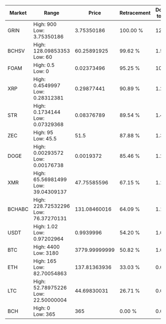 | Market | Range | Price| Retracement | Doubles to 50% |
| --- | --- | --- | --- | --- |
| GRIN | High: 900<br />Low: 3.75350186 | 3.75350186 | 100.00 % | 120.39 |
| BCHSV | High: 128.09853353<br />Low: 60 | 60.25891925 | 99.62 % | 1.56 |
| FOAM | High: 0.5<br />Low: 0 | 0.02373496 | 95.25 % | 10.53 |
| XRP | High: 0.4549997<br />Low: 0.28312381 | 0.29877441 | 90.89 % | 1.24 |
| STR | High: 0.1734144<br />Low: 0.07329368 | 0.08376789 | 89.54 % | 1.47 |
| ZEC | High: 95<br />Low: 45.5 | 51.5 | 87.88 % | 1.36 |
| DOGE | High: 0.00293572<br />Low: 0.00176738 | 0.0019372 | 85.46 % | 1.21 |
| XMR | High: 65.56981499<br />Low: 39.04309137 | 47.75585596 | 67.15 % | 1.10 |
| BCHABC | High: 228.72532296<br />Low: 76.37270131 | 131.08460016 | 64.09 % | 1.16 |
| USDT | High: 1.02<br />Low: 0.97202964 | 0.9939996 | 54.20 % | 1.00 |
| BTC | High: 4400<br />Low: 3180 | 3779.99999999 | 50.82 % | 1.00 |
| ETH | High: 165<br />Low: 82.70054863 | 137.81363936 | 33.03 % | 0.00 |
| LTC | High: 52.78975226<br />Low: 22.50000004 | 44.69830031 | 26.71 % | 0.00 |
| BCH | High: 0<br />Low: 365 | 365 | 0.00 % | 0.00 |
